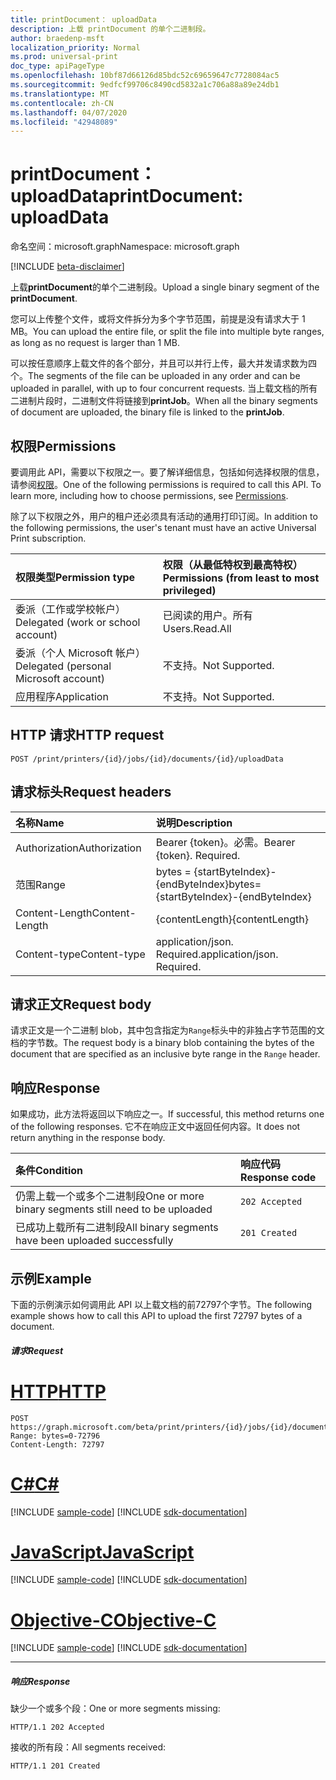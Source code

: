 ```yaml
---
title: printDocument： uploadData
description: 上载 printDocument 的单个二进制段。
author: braedenp-msft
localization_priority: Normal
ms.prod: universal-print
doc_type: apiPageType
ms.openlocfilehash: 10bf87d66126d85bdc52c69659647c7728084ac5
ms.sourcegitcommit: 9edfcf99706c8490cd5832a1c706a88a89e24db1
ms.translationtype: MT
ms.contentlocale: zh-CN
ms.lasthandoff: 04/07/2020
ms.locfileid: "42948089"
---
```

# <a name="printdocument-uploaddata"></a><span data-ttu-id="8f55d-103">printDocument： uploadData</span><span class="sxs-lookup"><span data-stu-id="8f55d-103">printDocument: uploadData</span></span>

<span data-ttu-id="8f55d-104">命名空间：microsoft.graph</span><span class="sxs-lookup"><span data-stu-id="8f55d-104">Namespace: microsoft.graph</span></span>

[!INCLUDE [beta-disclaimer](../../includes/beta-disclaimer.md)]

<span data-ttu-id="8f55d-105">上载**printDocument**的单个二进制段。</span><span class="sxs-lookup"><span data-stu-id="8f55d-105">Upload a single binary segment of the **printDocument**.</span></span>

<span data-ttu-id="8f55d-106">您可以上传整个文件，或将文件拆分为多个字节范围，前提是没有请求大于 1 MB。</span><span class="sxs-lookup"><span data-stu-id="8f55d-106">You can upload the entire file, or split the file into multiple byte ranges, as long as no request is larger than 1 MB.</span></span>

<span data-ttu-id="8f55d-107">可以按任意顺序上载文件的各个部分，并且可以并行上传，最大并发请求数为四个。</span><span class="sxs-lookup"><span data-stu-id="8f55d-107">The segments of the file can be uploaded in any order and can be uploaded in parallel, with up to four concurrent requests.</span></span> <span data-ttu-id="8f55d-108">当上载文档的所有二进制片段时，二进制文件将链接到**printJob**。</span><span class="sxs-lookup"><span data-stu-id="8f55d-108">When all the binary segments of document are uploaded, the binary file is linked to the **printJob**.</span></span>

## <a name="permissions"></a><span data-ttu-id="8f55d-109">权限</span><span class="sxs-lookup"><span data-stu-id="8f55d-109">Permissions</span></span>
<span data-ttu-id="8f55d-p102">要调用此 API，需要以下权限之一。要了解详细信息，包括如何选择权限的信息，请参阅[权限](/graph/permissions-reference)。</span><span class="sxs-lookup"><span data-stu-id="8f55d-p102">One of the following permissions is required to call this API. To learn more, including how to choose permissions, see [Permissions](/graph/permissions-reference).</span></span>

<span data-ttu-id="8f55d-112">除了以下权限之外，用户的租户还必须具有活动的通用打印订阅。</span><span class="sxs-lookup"><span data-stu-id="8f55d-112">In addition to the following permissions, the user's tenant must have an active Universal Print subscription.</span></span>

|<span data-ttu-id="8f55d-113">权限类型</span><span class="sxs-lookup"><span data-stu-id="8f55d-113">Permission type</span></span> | <span data-ttu-id="8f55d-114">权限（从最低特权到最高特权）</span><span class="sxs-lookup"><span data-stu-id="8f55d-114">Permissions (from least to most privileged)</span></span> |
|:---------------|:--------------------------------------------|
|<span data-ttu-id="8f55d-115">委派（工作或学校帐户）</span><span class="sxs-lookup"><span data-stu-id="8f55d-115">Delegated (work or school account)</span></span>| <span data-ttu-id="8f55d-116">已阅读的用户。所有</span><span class="sxs-lookup"><span data-stu-id="8f55d-116">Users.Read.All</span></span> |
|<span data-ttu-id="8f55d-117">委派（个人 Microsoft 帐户）</span><span class="sxs-lookup"><span data-stu-id="8f55d-117">Delegated (personal Microsoft account)</span></span>|<span data-ttu-id="8f55d-118">不支持。</span><span class="sxs-lookup"><span data-stu-id="8f55d-118">Not Supported.</span></span>|
|<span data-ttu-id="8f55d-119">应用程序</span><span class="sxs-lookup"><span data-stu-id="8f55d-119">Application</span></span>|<span data-ttu-id="8f55d-120">不支持。</span><span class="sxs-lookup"><span data-stu-id="8f55d-120">Not Supported.</span></span>|

## <a name="http-request"></a><span data-ttu-id="8f55d-121">HTTP 请求</span><span class="sxs-lookup"><span data-stu-id="8f55d-121">HTTP request</span></span>
<!-- { "blockType": "ignored" } -->
```http
POST /print/printers/{id}/jobs/{id}/documents/{id}/uploadData
```
## <a name="request-headers"></a><span data-ttu-id="8f55d-122">请求标头</span><span class="sxs-lookup"><span data-stu-id="8f55d-122">Request headers</span></span>
| <span data-ttu-id="8f55d-123">名称</span><span class="sxs-lookup"><span data-stu-id="8f55d-123">Name</span></span>          | <span data-ttu-id="8f55d-124">说明</span><span class="sxs-lookup"><span data-stu-id="8f55d-124">Description</span></span>   |
|:--------------|:--------------|
| <span data-ttu-id="8f55d-125">Authorization</span><span class="sxs-lookup"><span data-stu-id="8f55d-125">Authorization</span></span> | <span data-ttu-id="8f55d-p103">Bearer {token}。必需。</span><span class="sxs-lookup"><span data-stu-id="8f55d-p103">Bearer {token}. Required.</span></span> |
| <span data-ttu-id="8f55d-128">范围</span><span class="sxs-lookup"><span data-stu-id="8f55d-128">Range</span></span> | <span data-ttu-id="8f55d-129">bytes = {startByteIndex}-{endByteIndex}</span><span class="sxs-lookup"><span data-stu-id="8f55d-129">bytes={startByteIndex}-{endByteIndex}‬</span></span>  |
| <span data-ttu-id="8f55d-130">Content-Length</span><span class="sxs-lookup"><span data-stu-id="8f55d-130">Content-Length</span></span> | <span data-ttu-id="8f55d-131">{contentLength}‬</span><span class="sxs-lookup"><span data-stu-id="8f55d-131">{contentLength}‬</span></span>  |
| <span data-ttu-id="8f55d-132">Content-type</span><span class="sxs-lookup"><span data-stu-id="8f55d-132">Content-type</span></span>  | <span data-ttu-id="8f55d-p104">application/json. Required.</span><span class="sxs-lookup"><span data-stu-id="8f55d-p104">application/json. Required.</span></span>|

## <a name="request-body"></a><span data-ttu-id="8f55d-135">请求正文</span><span class="sxs-lookup"><span data-stu-id="8f55d-135">Request body</span></span>
<span data-ttu-id="8f55d-136">请求正文是一个二进制 blob，其中包含指定为`Range`标头中的非独占字节范围的文档的字节数。</span><span class="sxs-lookup"><span data-stu-id="8f55d-136">The request body is a binary blob containing the bytes of the document that are specified as an inclusive byte range in the `Range` header.</span></span> 

## <a name="response"></a><span data-ttu-id="8f55d-137">响应</span><span class="sxs-lookup"><span data-stu-id="8f55d-137">Response</span></span>
<span data-ttu-id="8f55d-138">如果成功，此方法将返回以下响应之一。</span><span class="sxs-lookup"><span data-stu-id="8f55d-138">If successful, this method returns one of the following responses.</span></span> <span data-ttu-id="8f55d-139">它不在响应正文中返回任何内容。</span><span class="sxs-lookup"><span data-stu-id="8f55d-139">It does not return anything in the response body.</span></span>

| <span data-ttu-id="8f55d-140">条件</span><span class="sxs-lookup"><span data-stu-id="8f55d-140">Condition</span></span>     | <span data-ttu-id="8f55d-141">响应代码</span><span class="sxs-lookup"><span data-stu-id="8f55d-141">Response code</span></span> |
|:--------------|:--------------|
| <span data-ttu-id="8f55d-142">仍需上载一个或多个二进制段</span><span class="sxs-lookup"><span data-stu-id="8f55d-142">One or more binary segments still need to be uploaded</span></span> | `202 Accepted` |
| <span data-ttu-id="8f55d-143">已成功上载所有二进制段</span><span class="sxs-lookup"><span data-stu-id="8f55d-143">All binary segments have been uploaded successfully</span></span> | `201 Created` |

## <a name="example"></a><span data-ttu-id="8f55d-144">示例</span><span class="sxs-lookup"><span data-stu-id="8f55d-144">Example</span></span>
<span data-ttu-id="8f55d-145">下面的示例演示如何调用此 API 以上载文档的前72797个字节。</span><span class="sxs-lookup"><span data-stu-id="8f55d-145">The following example shows how to call this API to upload the first 72797 bytes of a document.</span></span>
##### <a name="request"></a><span data-ttu-id="8f55d-146">请求</span><span class="sxs-lookup"><span data-stu-id="8f55d-146">Request</span></span>

# <a name="http"></a>[<span data-ttu-id="8f55d-147">HTTP</span><span class="sxs-lookup"><span data-stu-id="8f55d-147">HTTP</span></span>](#tab/http)
<!-- {
  "blockType": "request",
  "name": "printdocument-uploaddata"
}-->
```http
POST https://graph.microsoft.com/beta/print/printers/{id}/jobs/{id}/documents/{id}/uploadData
Range: bytes=0-72796
Content-Length: 72797
```
# <a name="c"></a>[<span data-ttu-id="8f55d-148">C#</span><span class="sxs-lookup"><span data-stu-id="8f55d-148">C#</span></span>](#tab/csharp)
[!INCLUDE [sample-code](../includes/snippets/csharp/printdocument-uploaddata-csharp-snippets.md)]
[!INCLUDE [sdk-documentation](../includes/snippets/snippets-sdk-documentation-link.md)]

# <a name="javascript"></a>[<span data-ttu-id="8f55d-149">JavaScript</span><span class="sxs-lookup"><span data-stu-id="8f55d-149">JavaScript</span></span>](#tab/javascript)
[!INCLUDE [sample-code](../includes/snippets/javascript/printdocument-uploaddata-javascript-snippets.md)]
[!INCLUDE [sdk-documentation](../includes/snippets/snippets-sdk-documentation-link.md)]

# <a name="objective-c"></a>[<span data-ttu-id="8f55d-150">Objective-C</span><span class="sxs-lookup"><span data-stu-id="8f55d-150">Objective-C</span></span>](#tab/objc)
[!INCLUDE [sample-code](../includes/snippets/objc/printdocument-uploaddata-objc-snippets.md)]
[!INCLUDE [sdk-documentation](../includes/snippets/snippets-sdk-documentation-link.md)]

---

##### <a name="response"></a><span data-ttu-id="8f55d-151">响应</span><span class="sxs-lookup"><span data-stu-id="8f55d-151">Response</span></span>

<span data-ttu-id="8f55d-152">缺少一个或多个段：</span><span class="sxs-lookup"><span data-stu-id="8f55d-152">One or more segments missing:</span></span>
<!-- {
  "blockType": "response",
  "truncated": true,
  "@odata.type": "microsoft.graph.printDocument"
} -->
```http
HTTP/1.1 202 Accepted
```

<span data-ttu-id="8f55d-153">接收的所有段：</span><span class="sxs-lookup"><span data-stu-id="8f55d-153">All segments received:</span></span>
<!-- {
  "blockType": "response",
  "truncated": true,
  "@odata.type": "microsoft.graph.printDocument"
} -->
```http
HTTP/1.1 201 Created
```
